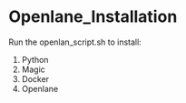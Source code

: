 # Openlane_Installation

Run the openlan_script.sh to install:

1. Python
2. Magic
3. Docker
4. Openlane
